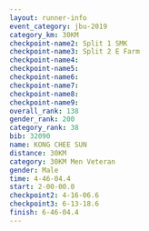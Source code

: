 ```yaml
---
layout: runner-info 
event_category: jbu-2019 
category_km: 30KM 
checkpoint-name2: Split 1 SMK 
checkpoint-name3: Split 2 E Farm 
checkpoint-name4: 
checkpoint-name5: 
checkpoint-name6: 
checkpoint-name7: 
checkpoint-name8: 
checkpoint-name9: 
overall_rank: 138
gender_rank: 200
category_rank: 38
bib: 32090
name: KONG CHEE SUN
distance: 30KM
category: 30KM Men Veteran
gender: Male
time: 4-46-04.4
start: 2-00-00.0
checkpoint2: 4-16-06.6
checkpoint3: 6-13-18.6
finish: 6-46-04.4
---
```


